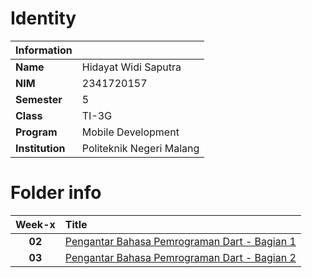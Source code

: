 # Identity

| **Information** |                          |
| :-------------- | :----------------------- |
| **Name**        | Hidayat Widi Saputra     |
| **NIM**         | 2341720157               |
| **Semester**    | 5                        |
| **Class**       | TI-3G                    |
| **Program**     | Mobile Development       |
| **Institution** | Politeknik Negeri Malang |

# Folder info

| **Week-x** | **Title**                                                  |
| :--------: | :--------------------------------------------------------- |
|   **02**   | [Pengantar Bahasa Pemrograman Dart - Bagian 1](./Week-02/) |
|   **03**   | [Pengantar Bahasa Pemrograman Dart - Bagian 2](./Week-03/) |
